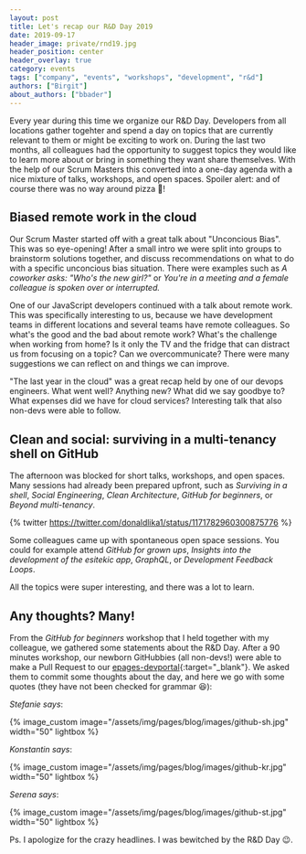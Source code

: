 ```yaml
---
layout: post
title: Let's recap our R&D Day 2019
date: 2019-09-17
header_image: private/rnd19.jpg
header_position: center
header_overlay: true
category: events
tags: ["company", "events", "workshops", "development", "r&d"]
authors: ["Birgit"]
about_authors: ["bbader"]
---
```


Every year during this time we organize our R&D Day.
Developers from all locations gather togehter and spend a day on topics that are currently relevant to them or might be exciting to work on.
During the last two months, all colleagues had the opportunity to suggest topics they would like to learn more about or bring in something they want share themselves.
With the help of our Scrum Masters this converted into a one-day agenda with a nice mixture of talks, workshops, and open spaces.
Spoiler alert: and of course there was no way around pizza 🍕!

## Biased remote work in the cloud

Our Scrum Master started off with a great talk about "Unconcious Bias".
This was so eye-opening!
After a small intro we were split into groups to brainstorm solutions together, and discuss recommendations on what to do with a specific unconcious bias situation.
There were examples such as *A coworker asks: "Who's the new girl?"* or *You're in a meeting and a female colleague is spoken over or interrupted.*

One of our JavaScript developers continued with a talk about remote work.
This was specifically interesting to us, because we have development teams in different locations and several teams have remote colleagues.
So what's the good and the bad about remote work?
What's the challenge when working from home?
Is it only the TV and the fridge that can distract us from focusing on a topic?
Can we overcommunicate?
There were many suggestions we can reflect on and things we can improve.

"The last year in the cloud" was a great recap held by one of our devops engineers.
What went well?
Anything new?
What did we say goodbye to?
What expenses did we have for cloud services?
Interesting talk that also non-devs were able to follow.

## Clean and social: surviving in a multi-tenancy shell on GitHub

The afternoon was blocked for short talks, workshops, and open spaces.
Many sessions had already been prepared upfront, such as *Surviving in a shell*, *Social Engineering*, *Clean Architecture*, *GitHub for beginners*, or *Beyond multi-tenancy*.

{% twitter https://twitter.com/donaldlika1/status/1171782960300875776 %}

Some colleagues came up with spontaneous open space sessions.
You could for example attend *GitHub for grown ups*, *Insights into the development of the esitekic app*, *GraphQL*, or *Development Feedback Loops*.

All the topics were super interesting, and there was a lot to learn.

## Any thoughts? Many!

From the *GitHub for beginners* workshop that I held together with my colleague, we gathered some statements about the R&D Day.
After a 90 minutes workshop, our newborn GitHubbies (all non-devs!) were able to make a Pull Request to our [epages-devportal](https://github.com/ePages-de/epages-devportal){:target="_blank"}.
We asked them to commit some thoughts about the day, and here we go with some quotes (they have not been checked for grammar 😆):

*Stefanie says*:

{% image_custom image="/assets/img/pages/blog/images/github-sh.jpg" width="50" lightbox %}

*Konstantin says*:

{% image_custom image="/assets/img/pages/blog/images/github-kr.jpg" width="50" lightbox %}

*Serena says*:

{% image_custom image="/assets/img/pages/blog/images/github-st.jpg" width="50" lightbox %} <br>

Ps. I apologize for the crazy headlines.
I was bewitched by the R&D Day 😉.
